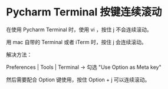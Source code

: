 # Pycharm Terminal 按键连续滚动

在使用 Pycharm Terminal 时，使用 vi ，按住 j 不会连续滚动。

用 mac 自带的 Terminal 或者 iTerm 时，按住 j 会连续滚动。

解决方法：

Preferences | Tools | Terminal -> 勾选 "Use Option as Meta key"

然后需要配合 Option 键使用，按住 Option + j 可以连续滚动。

